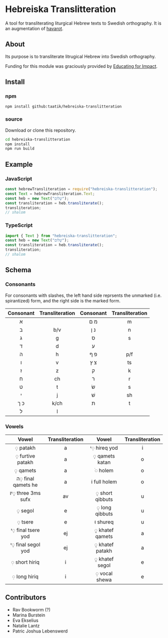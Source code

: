 # Hebreiska Translitteration

A tool for transliterating liturgical Hebrew texts to Swedish orthography.
It is an augmentation of [havarot](https://github.com/charlesLoder/havarot).

## About

Its purpose is to transliterate litrugical Hebrew into Swedish orthography.

Funding for this module was graciously provided by [Educating for Impact](https://educatingforimpact.com/).

## Install

### npm

`npm install github:taatik/hebreiska-translitteration`

### source

Download or clone this repository.

```bash
cd hebreiska-translitteration
npm install
npm run build
```

## Example

### JavaScript

```javascript
const hebrewTransliteration = require("hebreiska-translitteration");
const Text = hebrewTransliteration.Text;
const heb = new Text("שָׁלֹום");
const transliteration = heb.transliterate();
transliteration;
// shalom
```

### TypeScript

```typescript
import { Text } from "hebreiska-translitteration";
const heb = new Text("שָׁלֹום");
const transliteration = heb.transliterate();
transliteration;
// shalom
```

## Schema

### Consonants

For consonants with slashes, the left hand side reprsents the unmarked (i.e. spirantized) form, and the right side is the marked form.

| Consonant | Transliteration | Consonant | Transliteration |
| :-------: | :-------------: | :-------: | :-------------: |
|     א     |                 |    מ ם    |        m        |
|     ב     |       b/v       |    נ ן    |        n        |
|     ג     |        g        |     ס     |        s        |
|     ד     |        d        |     ע     |                 |
|     ה     |        h        |    פ ף    |       p/f       |
|     ו     |        v        |    צ ץ    |       ts        |
|     ז     |        z        |     ק     |        k        |
|     ח     |       ch        |     ר     |        r        |
|     ט     |        t        |    שׂ     |        s        |
|     י     |        j        |    שׁ     |       sh        |
|    כ ך    |      k/ch       |     ת     |        t        |
|     ל     |        l        |           |                 |

### Vowels

|        Vowel        | Transliteration |      Vowel       | Transliteration |
| :-----------------: | :-------------: | :--------------: | :-------------: |
|      ◌ַ patakh      |        a        |  י◌ִ hireq yod   |        i        |
|  ◌ַ furtive patakh  |        a        | ◌ָ qamets katan  |        o        |
|      ◌ָ qamets      |        a        |     ◌ֹ holem     |        o        |
| ה◌ָ final qamets he |        a        |  וֹ full holem   |        o        |
| יו◌ָ three 3ms sufx |       av        | ◌ֻ short qibbuts |        u        |
|      ◌ֶ segol       |        e        | ◌ֻ long qibbuts  |        u        |
|      ◌ֵ tsere       |        e        |    וּ shureq     |        u        |
| י◌ֵ final tsere yod |       ej        | ◌ֳ khatef qamets |        a        |
| י◌ֶ final segol yod |       ej        | ◌ֲ khatef patakh |        a        |
|   ◌ִ short hiriq    |        i        | ◌ֱ khatef segol  |        e        |
|    ◌ִ long hiriq    |        i        |  ◌ְ vocal shewa  |        e        |

## Contributors

- Rav Bookworm (?)
- Marina Burstein
- Eva Ekselius
- Natalie Lantz
- Patric Joshua Lebenswerd
